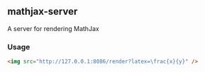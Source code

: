 ## mathjax-server
A server for rendering MathJax


### Usage
```html
<img src="http://127.0.0.1:8086/render?latex=\frac{x}{y}" />
```
